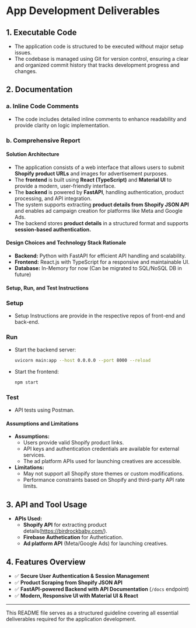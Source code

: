 # App Development Deliverables

## 1. Executable Code

- The application code is structured to be executed without major setup issues.
- The codebase is managed using Git for version control, ensuring a clear and organized commit history that tracks development progress and changes.

## 2. Documentation

### a. Inline Code Comments

- The code includes detailed inline comments to enhance readability and provide clarity on logic implementation.

### b. Comprehensive Report

#### Solution Architecture

- The application consists of a web interface that allows users to submit **Shopify product URLs** and images for advertisement purposes.
- The **frontend** is built using **React (TypeScript)** and **Material UI** to provide a modern, user-friendly interface.
- The **backend** is powered by **FastAPI**, handling authentication, product processing, and API integration.
- The system supports extracting **product details from Shopify JSON API** and enables ad campaign creation for platforms like Meta and Google Ads.
- The backend stores **product details** in a structured format and supports **session-based authentication.**

#### Design Choices and Technology Stack Rationale

- **Backend:** Python with FastAPI for efficient API handling and scalability.
- **Frontend:** React.js with TypeScript for a responsive and maintainable UI.
- **Database:** In-Memory for now (Can be migrated to SQL/NoSQL DB in future)

#### Setup, Run, and Test Instructions

### Setup

- Setup Instructions are provide in the respective repos of front-end and back-end.

### Run

- Start the backend server:
  ```bash
  uvicorn main:app --host 0.0.0.0 --port 8000 --reload
  ```
- Start the frontend:
  ```bash
  npm start
  ```

### Test

- API tests using Postman.

#### Assumptions and Limitations

- **Assumptions:**
  - Users provide valid Shopify product links.
  - API keys and authentication credentials are available for external services.
  - The ad platform APIs used for launching creatives are accessible.
- **Limitations:**
  - May not support all Shopify store themes or custom modifications.
  - Performance constraints based on Shopify and third-party API rate limits.

## 3. API and Tool Usage

- **APIs Used:**
  - **Shopify API** for extracting product details(https://birdrockbaby.com/).
  - **Firebase Authetication** for Authetication.
  - **Ad platform API** (Meta/Google Ads) for launching creatives.

## 4. Features Overview

- ✅ **Secure User Authentication & Session Management**
- ✅ **Product Scraping from Shopify JSON API**
- ✅ **FastAPI-powered Backend with API Documentation** (`/docs` endpoint)
- ✅ **Modern, Responsive UI with Material UI & React**

---

This README file serves as a structured guideline covering all essential deliverables required for the application development.

